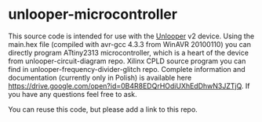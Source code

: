 # unlooper-microcontroller

This source code is intended for use with the [Unlooper](https://en.wikipedia.org/wiki/Unlooper) v2 device. Using the main.hex file (compiled with avr-gcc 4.3.3 from WinAVR 20100110) you can directly program ATtiny2313 microcontroller, which is a heart of the device from unlooper-circuit-diagram repo. Xilinx CPLD source program you can find in unlooper-frequency-divider-glitch repo. Complete information and documentation (currently only in Polish) is available here https://drive.google.com/open?id=0B4R8EDQrHOdiUXhEdDhwN3JZTjQ. If you have any questions feel free to ask.

You can reuse this code, but please add a link to this repo.
